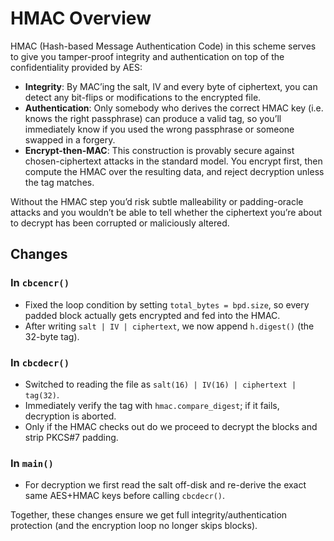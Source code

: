 # HMAC Overview

HMAC (Hash-based Message Authentication Code) in this scheme serves to give you tamper-proof integrity and authentication on top of the confidentiality provided by AES:

- **Integrity**: By MAC’ing the salt, IV and every byte of ciphertext, you can detect any bit-flips or modifications to the encrypted file.
- **Authentication**: Only somebody who derives the correct HMAC key (i.e. knows the right passphrase) can produce a valid tag, so you’ll immediately know if you used the wrong passphrase or someone swapped in a forgery.
- **Encrypt-then-MAC**: This construction is provably secure against chosen-ciphertext attacks in the standard model. You encrypt first, then compute the HMAC over the resulting data, and reject decryption unless the tag matches.

Without the HMAC step you’d risk subtle malleability or padding-oracle attacks and you wouldn’t be able to tell whether the ciphertext you’re about to decrypt has been corrupted or maliciously altered.

## Changes

### In `cbcencr()`

- Fixed the loop condition by setting `total_bytes = bpd.size`, so every padded block actually gets encrypted and fed into the HMAC.
- After writing `salt | IV | ciphertext`, we now append `h.digest()` (the 32-byte tag).

### In `cbcdecr()`

- Switched to reading the file as `salt(16) | IV(16) | ciphertext | tag(32)`.
- Immediately verify the tag with `hmac.compare_digest`; if it fails, decryption is aborted.
- Only if the HMAC checks out do we proceed to decrypt the blocks and strip PKCS#7 padding.

### In `main()`

- For decryption we first read the salt off-disk and re-derive the exact same AES+HMAC keys before calling `cbcdecr()`.

Together, these changes ensure we get full integrity/authentication protection (and the encryption loop no longer skips blocks).
